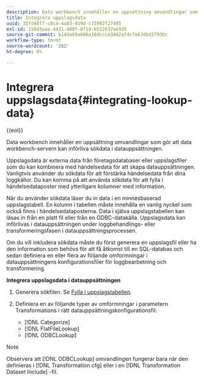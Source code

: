 ```yaml
---
description: Data workbench innehåller en uppsättning omvandlingar som gör att data workbench-servern kan införliva sökdata i datauppsättningen.
title: Integrera uppslagsdata
uuid: 35fd48f7-c0c4-4a83-919d-c15902f27495
exl-id: 150d3aae-4431-488f-8f19-b522637ee935
source-git-commit: b1dda69a606a16dccca30d2a74c7e63dbd27936c
workflow-type: tm+mt
source-wordcount: '262'
ht-degree: 0%

---
```


# Integrera uppslagsdata{#integrating-lookup-data}

{{eol}}

Data workbench innehåller en uppsättning omvandlingar som gör att data workbench-servern kan införliva sökdata i datauppsättningen.

Uppslagsdata är externa data från företagsdatabaser eller uppslagsfiler som du kan kombinera med händelsedata för att skapa datauppsättningen. Vanligtvis använder du sökdata för att förstärka händelsedata från dina loggkällor. Du kan komma på att använda sökdata för att fylla i händelsedataposter med ytterligare kolumner med information.

När du använder sökdata läser du in data i en minnesbaserad uppslagstabell. En kolumn i tabellen måste innehålla en vanlig nyckel som också finns i händelsedataposterna. Data i själva uppslagstabellen kan läsas in från en platt fil eller från en ODBC-datakälla. Uppslagsdata kan införlivas i datauppsättningen under loggbehandlings- eller transformeringsfasen i datauppsättningsprocessen.

Om du vill inkludera sökdata måste du först generera en uppslagsfil eller ha den information som behövs för att få åtkomst till en SQL-databas och sedan definiera en eller flera av följande omformningar i datauppsättningens konfigurationsfiler för loggbearbetning och transformering.

**Integrera uppslagsdata i datauppsättningen**

1. Generera sökfilen. Se [Fylla i uppslagstabellen](../../../../home/c-dataset-const-proc/c-data-trans/c-int-lookup-data/c-pop-lookup-table.md#concept-dd761338731a40e0997c33dfdabdcdf8).
1. Definiera en av följande typer av omformningar i parametern Transformations i rätt datauppsättningskonfigurationsfil:

   * [!DNL Categorize]
   * [!DNL FlatFileLookup]
   * [!DNL ODBCLookup]

>[!NOTE]
>
>Observera att [!DNL ODBCLookup] omvandlingen fungerar bara när den definieras i [!DNL Transformation.cfg] eller i en [!DNL Transformation Dataset Include] -fil.
